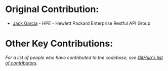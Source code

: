 # Original Contribution:

* [Jack Garcia](//github.com/lumbajack) - HPE - Hewlett Packard Enterprise Restful API Group

# Other Key Contributions:

*For a list of people who have contributed to the codebase, see [GitHub's list of contributors](https://github.com/DMTF/python-redfish-utility/contributors).*
